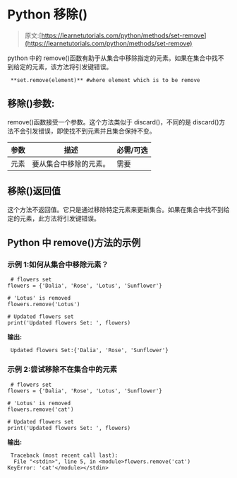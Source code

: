 # Python 移除()

> 原文:[https://learnetutorials.com/python/methods/set-remove](https://learnetutorials.com/python/methods/set-remove)

python 中的 remove()函数有助于从集合中移除指定的元素。如果在集合中找不到给定的元素，该方法将引发键错误。

```
 **set.remove(element)** #where element which is to be remove 

```

## 移除()参数:

remove()函数接受一个参数。这个方法类似于 discard()，不同的是 discard()方法不会引发错误，即使找不到元素并且集合保持不变。

| 参数 | 描述 | 必需/可选 |
| --- | --- | --- |
| 元素 | 要从集合中移除的元素。 | 需要 |

## 移除()返回值

这个方法不返回值。它只是通过移除特定元素来更新集合。如果在集合中找不到给定的元素，此方法将引发键错误。

## Python 中 remove()方法的示例

### 示例 1:如何从集合中移除元素？

```
 # flowers set
flowers = {'Dalia', 'Rose', 'Lotus', 'Sunflower'}

# 'Lotus' is removed
flowers.remove('Lotus')

# Updated flowers set
print('Updated flowers Set: ', flowers) 

```

**输出:**

```
 Updated flowers Set:{'Dalia', 'Rose', 'Sunflower'} 
```

### 示例 2:尝试移除不在集合中的元素

```
 # flowers set
flowers = {'Dalia', 'Rose', 'Lotus', 'Sunflower'}

# 'Lotus' is removed
flowers.remove('cat')

# Updated flowers set
print('Updated flowers Set: ', flowers) 

```

**输出:**

```
 Traceback (most recent call last):
  File "<stdin>", line 5, in <module>flowers.remove('cat')
KeyError: 'cat'</module></stdin> 
```